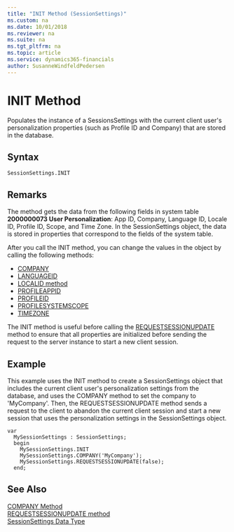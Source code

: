 ```yaml
---
title: "INIT Method (SessionSettings)"
ms.custom: na
ms.date: 10/01/2018
ms.reviewer: na
ms.suite: na
ms.tgt_pltfrm: na
ms.topic: article
ms.service: dynamics365-financials
author: SusanneWindfeldPedersen
---
```


 

# INIT Method
Populates the instance of a SessionsSettings with the current client user's personalization properties (such as Profile ID and Company) that are stored in the database.

## Syntax  

```  
SessionSettings.INIT
```  

## Remarks  
The method gets the data from the following fields in system table **2000000073 User Personalization**: App ID, Company, Language ID, Locale ID, Profile ID, Scope, and Time Zone. In the SessionSettings object, the data is stored in properties that correspond to the fields of the system table.

After you call the INIT method, you can change the values in the object by calling the following methods:
-   [COMPANY](devenv-company-method-sessionsettings.md)
-   [LANGUAGEID](devenv-languageid-method-sessionsettings.md)
-   [LOCALID method](devenv-localeid-method-sessionsettings.md)
-   [PROFILEAPPID](devenv-profileappid-method-sessionsettings.md)
-   [PROFILEID](devenv-profileid-method-sessionsettings.md)
-   [PROFILESYSTEMSCOPE](devenv-profilesystemscope-method-sessionsettings.md)
-   [TIMEZONE](devenv-timezone-method-sessionsettings.md)

The INIT method is useful before calling the [REQUESTSESSIONUPDATE](devenv-requestsessionupdate-method.md) method to ensure that all properties are initialized before sending the request to the server instance to start a new client session.

## Example  
This example uses the INIT method to create a SessionSettings object that includes the current client user's personalization settings from the database, and uses the COMPANY method to set the company to 'MyCompany'. Then, the REQUESTSESSIONUPDATE method sends a request to the client to abandon the current client session and start a new session that uses the personalization settings in the SessionSettings object.

```
var
  MySessionSettings : SessionSettings;
  begin
    MySessionSettings.INIT
    MySessionSettings.COMPANY('MyCompany');
    MySessionSettings.REQUESTSESSIONUPDATE(false);
  end;  
```  

## See Also  
[COMPANY Method](devenv-company-method-sessionsettings.md)  
[REQUESTSESSIONUPDATE method](devenv-requestsessionupdate-method.md)  
[SessionSettings Data Type](../datatypes/devenv-sessionsettings-data-type.md)  
